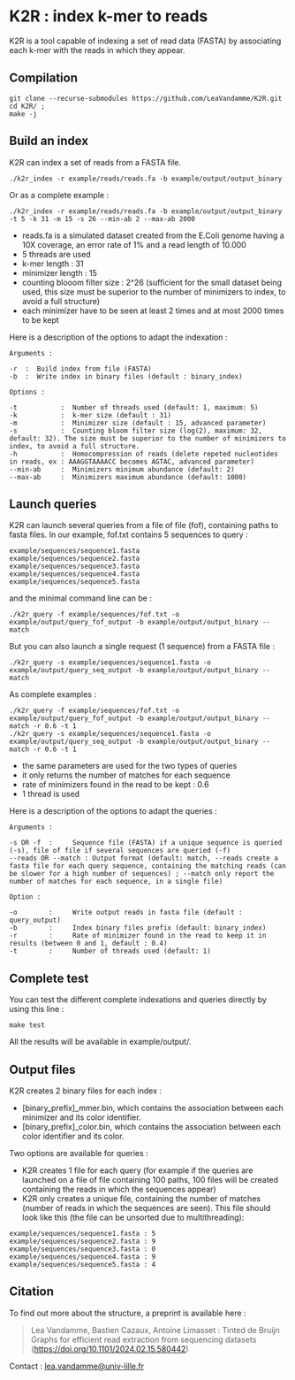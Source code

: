 # K2R : index k-mer to reads

K2R is a tool capable of indexing a set of read data (FASTA) by associating each k-mer with the reads in which they appear.

## Compilation

```
git clone --recurse-submodules https://github.com/LeaVandamme/K2R.git
cd K2R/ ;
make -j
```

## Build an index

K2R can index a set of reads from a FASTA file.

```
./k2r_index -r example/reads/reads.fa -b example/output/output_binary
```

Or as a complete example :
```
./k2r_index -r example/reads/reads.fa -b example/output/output_binary -t 5 -k 31 -m 15 -s 26 --min-ab 2 --max-ab 2000
```

- reads.fa is a simulated dataset created from the E.Coli genome having a 10X coverage, an error rate of 1% and a read length of 10.000
- 5 threads are used
- k-mer length : 31
- minimizer length : 15
- counting blooom filter size : 2^26 (sufficient for the small dataset being used, this size must be superior to the number of minimizers to index, to avoid a full structure)
- each minimizer have to be seen at least 2 times and at most 2000 times to be kept


Here is a description of the options to adapt the indexation :

```
Arguments :

-r  :  Build index from file (FASTA)
-b  :  Write index in binary files (default : binary_index)

Options :

-t           :  Number of threads used (default: 1, maximum: 5)
-k           :  k-mer size (default : 31)
-m           :  Minimizer size (default : 15, advanced parameter)
-s           :  Counting bloom filter size (log(2), maximum: 32, default: 32). The size must be superior to the number of minimizers to index, to avoid a full structure.
-h           :  Homocompression of reads (delete repeted nucleotides in reads, ex : AAAGGTAAAACC becomes AGTAC, advanced parameter)
--min-ab     :  Minimizers minimum abundance (default: 2)
--max-ab     :  Minimizers maximum abundance (default: 1000)
```


## Launch queries

K2R can launch several queries from a file of file (fof), containing paths to fasta files. In our example, fof.txt contains 5 sequences to query :

```
example/sequences/sequence1.fasta
example/sequences/sequence2.fasta
example/sequences/sequence3.fasta
example/sequences/sequence4.fasta
example/sequences/sequence5.fasta
```

and the minimal command line can be :

```
./k2r_query -f example/sequences/fof.txt -o example/output/query_fof_output -b example/output/output_binary --match
```

But you can also launch a single request (1 sequence) from a FASTA file :

```
./k2r_query -s example/sequences/sequence1.fasta -o example/output/query_seq_output -b example/output/output_binary --match
```

As complete examples :
```
./k2r_query -f example/sequences/fof.txt -o example/output/query_fof_output -b example/output/output_binary --match -r 0.6 -t 1
./k2r_query -s example/sequences/sequence1.fasta -o example/output/query_seq_output -b example/output/output_binary --match -r 0.6 -t 1
```

- the same parameters are used for the two types of queries
- it only returns the number of matches for each sequence
- rate of minimizers found in the read to be kept : 0.6 
- 1 thread is used



Here is a description of the options to adapt the queries :

```
Arguments :

-s OR -f  :     Sequence file (FASTA) if a unique sequence is queried (-s), file of file if several sequences are queried (-f)
--reads OR --match : Output format (default: match, --reads create a fasta file for each query sequence, containing the matching reads (can be slower for a high number of sequences) ; --match only report the number of matches for each sequence, in a single file)

Option :

-o        :     Write output reads in fasta file (default : query_output)
-b        :     Index binary files prefix (default: binary_index)
-r        :     Rate of minimizer found in the read to keep it in results (between 0 and 1, default : 0.4)
-t        :     Number of threads used (default: 1)
```

## Complete test

You can test the different complete indexations and queries directly by using this line : 

```
make test
```

All the results will be available in example/output/.

## Output files

K2R creates 2 binary files for each index :

- [binary_prefix]_mmer.bin, which contains the association between each minimizer and its color identifier.
- [binary_prefix]_color.bin, which contains the association between each color identifier and its color.


Two options are available for queries : 

- K2R creates 1 file for each query (for example if the queries are launched on a file of file containing 100 paths, 100 files will be created containing the reads in which the sequences appear)
- K2R only creates a unique file, containing the number of matches (number of reads in which the sequences are seen). This file should look like this (the file can be unsorted due to multithreading): 

```
example/sequences/sequence1.fasta : 5
example/sequences/sequence2.fasta : 9
example/sequences/sequence3.fasta : 0
example/sequences/sequence4.fasta : 9
example/sequences/sequence5.fasta : 4
```

## Citation

To find out more about the structure, a preprint is available here :

> Lea Vandamme, Bastien Cazaux, Antoine Limasset : Tinted de Bruijn Graphs for efficient read extraction from sequencing datasets (<https://doi.org/10.1101/2024.02.15.580442>)

Contact : lea.vandamme@univ-lille.fr
